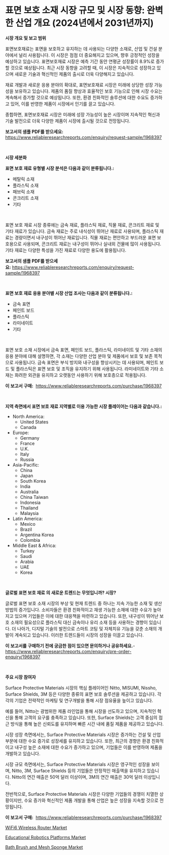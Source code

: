 <p><h1>표면 보호 소재 시장 규모 및 시장 동향: 완벽한 산업 개요 (2024년에서 2031년까지)</h1></p><p><strong>시장 개요 및 보고 범위</strong></p>
<p><p>표면보호재료는 표면을 보호하고 유지하는 데 사용되는 다양한 소재로, 산업 및 건설 분야에서 널리 사용됩니다. 이 시장은 점점 더 중요해지고 있으며, 향후 긍정적인 성장을 예상하고 있습니다. 표면보호재료 시장은 예측 기간 동안 연평균 성장률이 8.9%로 증가할 것으로 예상됩니다. 최근 시장 동향을 고려할 때, 이 시장은 지속적으로 성장하고 있으며 새로운 기술과 혁신적인 제품의 출시로 더욱 다양해지고 있습니다.</p><p>재료 개발과 새로운 응용 분야의 확대로, 표면보호재료 시장은 미래에 상당한 성장 가능성을 보유하고 있습니다. 제품의 품질 향상과 효율적인 보호 기능으로 인해 시장 수요는 계속해서 증가할 것으로 예상됩니다. 또한, 환경 친화적인 솔루션에 대한 수요도 증가하고 있어, 이를 반영한 제품이 시장에서 인기를 끌고 있습니다.</p><p>종합하면, 표면보호재료 시장은 미래에 성장 가능성이 높은 시장이며 지속적인 혁신과 기술 발전으로 더욱 다양한 제품이 시장에 출시될 것으로 전망됩니다.</p></p>
<p><strong>보고서의 샘플 PDF를 받으세요:</strong> <a href="https://www.reliableresearchreports.com/enquiry/request-sample/1968397">https://www.reliableresearchreports.com/enquiry/request-sample/1968397</a></p>
<p>&nbsp;</p>
<p><strong>시장 세분화</strong></p>
<p><strong>표면 보호 재료 유형별 시장 분석은 다음과 같이 분류됩니다.:</strong></p>
<p><ul><li>메탈릭 소재</li><li>플라스틱 소재</li><li>패브릭 소재</li><li>콘크리트 소재</li><li>기타</li></ul></p>
<p>&nbsp;</p>
<p><p>표면 보호 재료 시장 종류에는 금속 재료, 플라스틱 재료, 직물 재료, 콘크리트 재료 및 기타 재료가 있습니다. 금속 재료는 주로 내식성이 뛰어난 재료로 사용되며, 플라스틱 재료는 경량이면서 내구성이 뛰어난 재료입니다. 직물 재료는 편안하고 부드러운 표면 보호용으로 사용되며, 콘크리트 재료는 내구성이 뛰어나 실내외 건물에 많이 사용됩니다. 기타 재료는 다양한 특성을 가진 재료로 다양한 용도에 활용됩니다.</p></p>
<p><strong>보고서의 샘플 PDF를 받으세요:</strong>&nbsp;<a href="https://www.reliableresearchreports.com/enquiry/request-sample/1968397">https://www.reliableresearchreports.com/enquiry/request-sample/1968397</a></p>
<p>&nbsp;</p>
<p><strong> 표면 보호 재료 응용 분야별 시장 산업 조사는 다음과 같이 분류됩니다.:</strong></p>
<p><ul><li>금속 표면</li><li>페인트 보드</li><li>플라스틱</li><li>라미네이트</li><li>기타</li></ul></p>
<p>&nbsp;</p>
<p><p>표면 보호 소재 시장에서 금속 표면, 페인트 보드, 플라스틱, 라미네이트 및 기타 소재의 응용 분야에 대해 설명하면, 각 소재는 다양한 산업 분야 및 제품에서 보호 및 보존 목적으로 사용됩니다. 금속 표면은 부식 방지와 내구성을 향상시키는 데 사용되며, 페인트 보드 및 플라스틱은 표면 보호 및 조직을 유지하기 위해 사용됩니다. 라미네이트와 기타 소재는 화려한 외관을 유지하고 오랫동안 사용하기 위해 보호층으로 적용됩니다.</p></p>
<p><strong>이 보고서 구매:</strong>&nbsp; <a href="https://www.reliableresearchreports.com/purchase/1968397">https://www.reliableresearchreports.com/purchase/1968397</a></p>
<p>&nbsp;</p>
<p><strong>지역 측면에서 표면 보호 재료 지역별로 이용 가능한 시장 플레이어는 다음과 같습니다.:</strong></p>
<p><ul>
    <li>
        North America:
        <ul>
            <li>United States</li>
            <li>Canada</li>
        </ul>
    </li>
    <li>
        Europe:
        <ul>
            <li>Germany</li>
            <li>France</li>
            <li>U.K.</li>
            <li>Italy</li>
            <li>Russia</li>
        </ul>
    </li>
    <li>
        Asia-Pacific:
        <ul>
            <li>China</li>
            <li>Japan</li>
            <li>South Korea</li>
            <li>India</li>
            <li>Australia</li>
            <li>China Taiwan</li>
            <li>Indonesia</li>
            <li>Thailand</li>
            <li>Malaysia</li>
        </ul>
    </li>
    <li>
        Latin America:
        <ul>
            <li>Mexico</li>
            <li>Brazil</li>
            <li>Argentina Korea</li>
            <li>Colombia</li>
        </ul>
    </li>
    <li>
        Middle East & Africa:
        <ul>
            <li>Turkey</li>
            <li>Saudi</li>
            <li>Arabia</li>
            <li>UAE</li>
            <li>Korea</li>
        </ul>
    </li>
    </ul></p>
<p>&nbsp;</p>
<p><strong>글로벌 표면 보호 재료 의 새로운 트렌드는 무엇입니까? 시장?</strong></p>
<p><p>글로벌 표면 보호 소재 시장의 부상 및 현재 트렌드 중 하나는 지속 가능한 소재 및 생산 방법의 증가입니다. 소비자들은 환경 친화적이고 재생 가능한 소재에 대한 수요가 높아지고 있으며 기업들은 이에 대한 대응책을 마련하고 있습니다. 또한, 내구성이 뛰어난 보호 소재의 필요성으로 플라스틱 대신 금속이나 유리 소재 등을 사용하는 경향이 있습니다. 더 나아가, 디지털 기술의 발전으로 스마트 코팅 및 자체치유 기능을 갖춘 소재의 개발이 계속되고 있습니다. 이러한 트렌드들이 시장의 성장을 이끌고 있습니다.</p></p>
<p><strong>이 보고서를 구매하기 전에 궁금한 점이 있으면 문의하거나 공유하세요.</strong>- <a href="https://www.reliableresearchreports.com/enquiry/pre-order-enquiry/1968397">https://www.reliableresearchreports.com/enquiry/pre-order-enquiry/1968397</a></p>
<p>&nbsp;</p>
<p><strong>주요 시장 참여자</strong></p>
<p><p>Surface Protective Materials 시장의 핵심 플레이어인 Nitto, MISUMI, Nissho, Surface Shields, 3M 등은 다양한 종류의 표면 보호 솔루션을 제공하고 있습니다. 각각의 기업은 전략적인 마케팅 및 연구개발을 통해 시장 점유율을 높이고 있습니다.</p><p>예를 들어, Nitto는 광범위한 제품 라인업을 통해 시장을 선도하고 있으며, 지속적인 혁신을 통해 고객의 요구를 충족하고 있습니다. 또한, Surface Shields는 고객 중심의 접근 방식을 통해 높은 신뢰도를 유지하며 빠른 시간 내에 품질 제품을 제공하고 있습니다.</p><p>시장 성장 측면에서는, Surface Protective Materials 시장은 증가하는 건설 및 산업 부문에 대한 수요 증가로 성장세를 유지하고 있습니다. 또한, 최근의 경향은 환경 친화적이고 내구성 높은 소재에 대한 수요가 증가하고 있으며, 기업들은 이를 반영하여 제품을 개발하고 있습니다.</p><p>시장 규모 측면에서는, Surface Protective Materials 시장은 영구적인 성장을 보이며, Nitto, 3M, Surface Shields 등의 기업들은 안정적인 매출액을 유지하고 있습니다. Nitto의 연간 매출은 50억 달러 이상이며, 3M의 연간 매출은 30억 달러 이상입니다.</p><p>전반적으로, Surface Protective Materials 시장은 다양한 기업들의 경쟁이 치열한 상황이지만, 수요 증가와 혁신적인 제품 개발을 통해 산업은 높은 성장을 지속할 것으로 전망됩니다.</p></p>
<p><strong>이 보고서 구매:</strong>&nbsp;&nbsp;<a href="https://www.reliableresearchreports.com/purchase/1968397">https://www.reliableresearchreports.com/purchase/1968397</a></p>
<p><p><a href="https://github.com/jerrycopelandthomaswsqd8q/Market-Research-Report-List-2/blob/main/wifi6-wireless-router-market.md">WiFi6 Wireless Router Market</a></p><p><a href="https://github.com/yoshih12/Market-Research-Report-List-2/blob/main/educational-robotics-platforms-market.md">Educational Robotics Platforms Market</a></p><p><a href="https://github.com/castoriffic/Market-Research-Report-List-3/blob/main/bath-brush-and-mesh-sponge-market.md">Bath Brush and Mesh Sponge Market</a></p></p>
